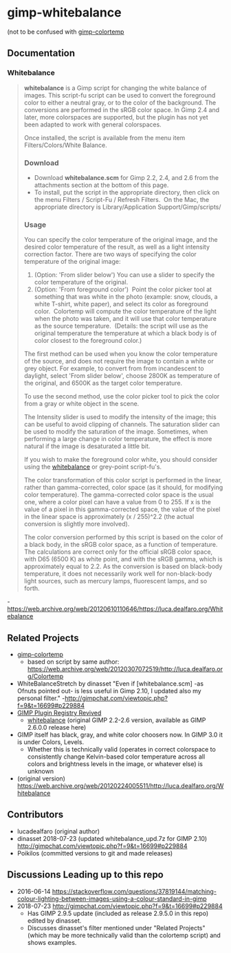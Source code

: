 # gimp-whitebalance
(not to be confused with [gimp-colortemp](https://github.com/Hierosoft/gimp-colortemp)


## Documentation

### Whitebalance
> 
> **whitebalance** is a Gimp script for changing the white balance of images. This script-fu script can be used to convert the foreground color to either a neutral gray, or to the color of the background. The conversions are performed in the sRGB color space. In Gimp 2.4 and later, more colorspaces are supported, but the plugin has not yet been adapted to work with general colorspaces.
> 
> Once installed, the script is available from the menu item Filters/Colors/White Balance.
> 
> ### Download
> 
> -   Download **whitebalance.scm** for Gimp 2.2, 2.4, and 2.6 from the attachments section at the bottom of this page.
> -   To install, put the script in the appropriate directory, then click on the menu Filters / Script-Fu / Refresh Filters.  On the Mac, the appropriate directory is Library/Application Support/Gimp/scripts/
> 
> ### Usage
> 
> You can specify the color temperature of the original image, and the desired color temperature of the result, as well as a light intensity correction factor. There are two ways of specifying the color temperature of the original image:
> 
> 1.  (Option: 'From slider below') You can use a slider to specify the color temperature of the original.
> 2.  (Option: 'From foreground color')  Point the color picker tool at something that was white in the photo (example: snow, clouds, a white T-shirt, white paper), and select its color as foreground color.  Colortemp will compute the color temperature of the light when the photo was taken, and it will use that color temperature as the source temperature.  (Details: the script will use as the original temperature the temperature at which a black body is of color closest to the foreground color.)
> 
> The first method can be used when you know the color temperature of the source, and does not require the image to contain a white or grey object. For example, to convert from from incandescent to daylight, select 'From slider below', choose 2800K as temperature of the original, and 6500K as the target color temperature.
> 
> To use the second method, use the color picker tool to pick the color from a gray or white object in the scene.
> 
> The Intensity slider is used to modify the intensity of the image; this can be useful to avoid clipping of channels. The saturation slider can be used to modify the saturation of the image. Sometimes, when performing a large change in color temperature, the effect is more natural if the image is desaturated a little bit.
> 
> If you wish to make the foreground color white, you should consider using the [whitebalance](https://web.archive.org/web/20120307072519/http://luca.dealfaro.org/Whitebalance) or grey-point script-fu's.
> 
> The color transformation of this color script is performed in the linear, rather than gamma-corrected, color space (as it should, for modifying color temperature). The gamma-corrected color space is the usual one, where a color pixel can have a value from 0 to 255. If x is the value of a pixel in this gamma-corrected space, the value of the pixel in the linear space is approximately (x / 255)^2.2 (the actual conversion is slightly more involved).
> 
> The color conversion performed by this script is based on the color of a black body, in the sRGB color space, as a function of temperature. The calculations are correct only for the official sRGB color space, with D65 (6500 K) as white point, and with the sRGB gamma, which is approximately equal to 2.2. As the conversion is based on black-body temperature, it does not necessarily work well for non-black-body light sources, such as mercury lamps, fluorescent lamps, and so forth.

-<https://web.archive.org/web/20120610110646/https://luca.dealfaro.org/Whitebalance>


## Related Projects
- [gimp-colortemp](https://github.com/Hierosoft/gimp-colortemp)
  - based on script by same author: https://web.archive.org/web/20120307072519/http://luca.dealfaro.org/Colortemp
- WhiteBalanceStretch by dinasset
  "Even if [whitebalance.scm] -as Ofnuts pointed out- is less useful in Gimp 2.10, I updated also my personal filter." -<http://gimpchat.com/viewtopic.php?f=9&t=16699#p229884>
- [GIMP Plugin Registry Revived](https://dodoledev.github.io/registry.gimp.org_revived)
  - [whitebalance](https://dodoledev.github.io/registry.gimp.org_revived/node/72.html) (original GIMP 2.2-2.6 version, available as GIMP 2.6.0.0 release here)
- GIMP itself has black, gray, and white color choosers now. In GIMP 3.0 it is under Colors, Levels.
  - Whether this is technically valid (operates in correct colorspace to consistently change Kelvin-based color temperature across all colors and brightness levels in the image, or whatever else) is unknown
- (original version) https://web.archive.org/web/20120224005511/http://luca.dealfaro.org/Whitebalance


## Contributors
- lucadealfaro (original author)
- dinasset 2018-07-23 (updated whitebalance_upd.7z for GIMP 2.10) <http://gimpchat.com/viewtopic.php?f=9&t=16699#p229884>
- Poikilos (committed versions to git and made releases)


## Discussions Leading up to this repo
- 2016-06-14 <https://stackoverflow.com/questions/37819144/matching-colour-lighting-between-images-using-a-colour-standard-in-gimp>
- 2018-07-23 <http://gimpchat.com/viewtopic.php?f=9&t=16699#p229884>
  - Has GIMP 2.9.5 update (included as release 2.9.5.0 in this repo) edited by dinasset.
  - Discusses dinasset's filter mentioned under "Related Projects" (which may be more technically valid than the colortemp script) and shows examples.
